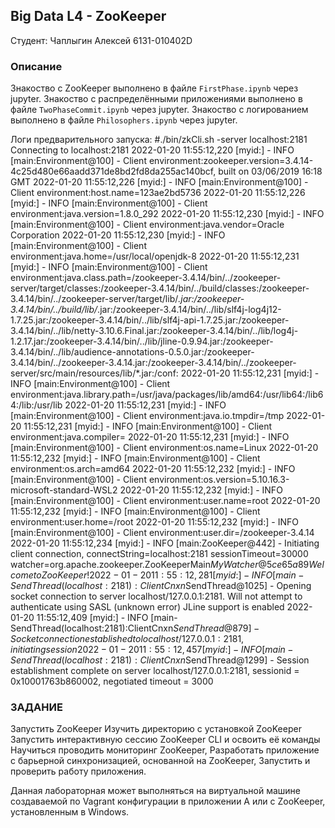 ## Big Data L4 - ZooKeeper
Студент: Чаплыгин Алексей 6131-010402D

### Описание

Знакоство с ZooKeeper выполнено в файле  ``FirstPhase.ipynb`` через jupyter.
Знакоство с распределёнными приложениями выполнено в файле  ``TwoPhaseCommit.ipynb`` через jupyter.
Знакоство с логированием выполнено в файле  ``Philosophers.ipynb`` через jupyter.

Логи предварительного запуска:
#./bin/zkCli.sh -server localhost:2181
Connecting to localhost:2181
2022-01-20 11:55:12,220 [myid:] - INFO  [main:Environment@100] - Client environment:zookeeper.version=3.4.14-4c25d480e66aadd371de8bd2fd8da255ac140bcf, built on 03/06/2019 16:18 GMT
2022-01-20 11:55:12,226 [myid:] - INFO  [main:Environment@100] - Client environment:host.name=123ae2bd5736
2022-01-20 11:55:12,226 [myid:] - INFO  [main:Environment@100] - Client environment:java.version=1.8.0_292
2022-01-20 11:55:12,230 [myid:] - INFO  [main:Environment@100] - Client environment:java.vendor=Oracle Corporation
2022-01-20 11:55:12,230 [myid:] - INFO  [main:Environment@100] - Client environment:java.home=/usr/local/openjdk-8
2022-01-20 11:55:12,231 [myid:] - INFO  [main:Environment@100] - Client environment:java.class.path=/zookeeper-3.4.14/bin/../zookeeper-server/target/classes:/zookeeper-3.4.14/bin/../build/classes:/zookeeper-3.4.14/bin/../zookeeper-server/target/lib/*.jar:/zookeeper-3.4.14/bin/../build/lib/*.jar:/zookeeper-3.4.14/bin/../lib/slf4j-log4j12-1.7.25.jar:/zookeeper-3.4.14/bin/../lib/slf4j-api-1.7.25.jar:/zookeeper-3.4.14/bin/../lib/netty-3.10.6.Final.jar:/zookeeper-3.4.14/bin/../lib/log4j-1.2.17.jar:/zookeeper-3.4.14/bin/../lib/jline-0.9.94.jar:/zookeeper-3.4.14/bin/../lib/audience-annotations-0.5.0.jar:/zookeeper-3.4.14/bin/../zookeeper-3.4.14.jar:/zookeeper-3.4.14/bin/../zookeeper-server/src/main/resources/lib/*.jar:/conf:
2022-01-20 11:55:12,231 [myid:] - INFO  [main:Environment@100] - Client environment:java.library.path=/usr/java/packages/lib/amd64:/usr/lib64:/lib64:/lib:/usr/lib
2022-01-20 11:55:12,231 [myid:] - INFO  [main:Environment@100] - Client environment:java.io.tmpdir=/tmp
2022-01-20 11:55:12,231 [myid:] - INFO  [main:Environment@100] - Client environment:java.compiler=<NA>
2022-01-20 11:55:12,231 [myid:] - INFO  [main:Environment@100] - Client environment:os.name=Linux
2022-01-20 11:55:12,232 [myid:] - INFO  [main:Environment@100] - Client environment:os.arch=amd64
2022-01-20 11:55:12,232 [myid:] - INFO  [main:Environment@100] - Client environment:os.version=5.10.16.3-microsoft-standard-WSL2
2022-01-20 11:55:12,232 [myid:] - INFO  [main:Environment@100] - Client environment:user.name=root
2022-01-20 11:55:12,232 [myid:] - INFO  [main:Environment@100] - Client environment:user.home=/root
2022-01-20 11:55:12,232 [myid:] - INFO  [main:Environment@100] - Client environment:user.dir=/zookeeper-3.4.14
2022-01-20 11:55:12,234 [myid:] - INFO  [main:ZooKeeper@442] - Initiating client connection, connectString=localhost:2181 sessionTimeout=30000 watcher=org.apache.zookeeper.ZooKeeperMain$MyWatcher@5ce65a89
Welcome to ZooKeeper!
2022-01-20 11:55:12,281 [myid:] - INFO  [main-SendThread(localhost:2181):ClientCnxn$SendThread@1025] - Opening socket connection to server localhost/127.0.0.1:2181. Will not attempt to authenticate using SASL (unknown error)
JLine support is enabled
2022-01-20 11:55:12,409 [myid:] - INFO  [main-SendThread(localhost:2181):ClientCnxn$SendThread@879] - Socket connection established to localhost/127.0.0.1:2181, initiating session
2022-01-20 11:55:12,457 [myid:] - INFO  [main-SendThread(localhost:2181):ClientCnxn$SendThread@1299] - Session establishment complete on server localhost/127.0.0.1:2181, sessionid = 0x10001763b860002, negotiated timeout = 3000



### ЗАДАНИЕ
Запустить ZooKeeper
Изучить директорию с установкой ZooKeeper
Запустить интерактивную сессию ZooKeeper CLI и освоить её команды
Научиться проводить мониторинг ZooKeeper,
Разработать приложение с барьерной синхронизацией, основанной на ZooKeeper,
Запустить и проверить работу приложения.

Данная лабораторная может выполняться на виртуальной машине создаваемой по Vagrant конфигурации в приложении А или с ZooKeeper, установленным в Windows.